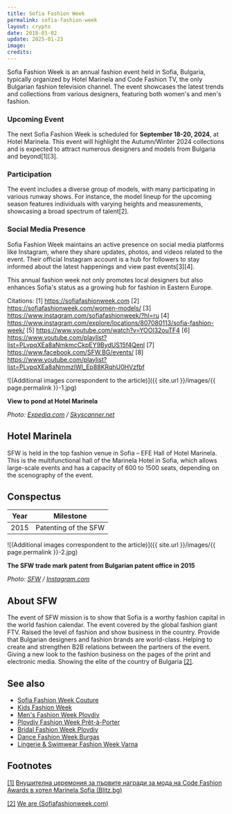 ```yaml
---
title: Sofia Fashion Week
permalink: sofia-fashion-week
layout: crypto
date: 2018-01-02
update: 2025-01-23
image:
credits:
---
```


Sofia Fashion Week is an annual fashion event held in Sofia, Bulgaria, typically organized by Hotel Marinela and Code Fashion TV, the only Bulgarian fashion television channel. The event showcases the latest trends and collections from various designers, featuring both women's and men's fashion.

### Upcoming Event
The next Sofia Fashion Week is scheduled for **September 18-20, 2024**, at Hotel Marinela. This event will highlight the Autumn/Winter 2024 collections and is expected to attract numerous designers and models from Bulgaria and beyond[1][3].

### Participation
The event includes a diverse group of models, with many participating in various runway shows. For instance, the model lineup for the upcoming season features individuals with varying heights and measurements, showcasing a broad spectrum of talent[2].

### Social Media Presence
Sofia Fashion Week maintains an active presence on social media platforms like Instagram, where they share updates, photos, and videos related to the event. Their official Instagram account is a hub for followers to stay informed about the latest happenings and view past events[3][4].

This annual fashion week not only promotes local designers but also enhances Sofia's status as a growing hub for fashion in Eastern Europe.

Citations:
[1] https://sofiafashionweek.com
[2] https://sofiafashionweek.com/women-models/
[3] https://www.instagram.com/sofiafashionweek/?hl=ru
[4] https://www.instagram.com/explore/locations/807080113/sofia-fashion-week/
[5] https://www.youtube.com/watch?v=YOOl32ouTF4
[6] https://www.youtube.com/playlist?list=PLvpqXEa8aNmkmcCkpEY9BydUS15f4Qenl
[7] https://www.facebook.com/SFW.BG/events/
[8] https://www.youtube.com/playlist?list=PLvpqXEa8aNmmzIWl_Ep88KRqhU0HVzfbf

![(Additional images correspondent to the article)]({{ site.url }}/images/{{ page.permalink }}-1.jpg)

**View to pond at Hotel Marinela**

*Photo: [Expedia.com](https://www.skyscanner.net/trip/sofia-bulgaria/hotels/hotel-marinela-sofia) / [Skyscanner.net](https://www.skyscanner.net/trip/sofia-bulgaria/hotels/hotel-marinela-sofia)*

## Hotel Marinela

SFW is held in the top fashion venue in Sofia – EFE Hall of Hotel Marinela. This is the multifunctional hall of the Marinela Hotel in Sofia, which allows large-scale events and has a capacity of 600 to 1500 seats, depending on the scenography of the event.

## Сonspectus

|Year|Milestone|
|-|-|
|2015|Patenting of the SFW|

![(Additional images correspondent to the article)]({{ site.url }}/images/{{ page.permalink }}-2.jpg)

**The SFW trade mark patent from Bulgarian patent office in 2015**

*Photo: [SFW](https://www.instagram.com/p/7IjkR5wfnK/) / [Instagram.com](https://www.instagram.com/p/7IjkR5wfnK/)*

## About SFW

The event of SFW mission is to show that Sofia is a worthy fashion capital in the world fashion calendar. The event covered by the global fashion giant FTV. Raised the level of fashion and show business in the country. Provide that Bulgarian designers and fashion brands are world-class. Helping to create and strengthen B2B relations between the partners of the event. Giving a new look to the fashion business on the pages of the print and electronic media.
Showing the elite of the country of Bulgaria <span id="a2">[\[2\]](#f2)</span>.

## See also

+ [Sofia Fashion Week Couture](sofia-fashion-week-couture)
+ [Kids Fashion Week](kids-fashion-week)
+ [Men's Fashion Week Plovdiv](men-s-fashion-week-plovdiv)
+ [Plovdiv Fashion Week Prêt-à-Porter](plovdiv-fashion-week-pret-a-porter)
+ [Bridal Fashion Week Plovdiv](bridal-fashion-week-plovdiv)
+ [Dance Fashion Week Burgas](dance-fashion-week-burgas)
+ [Lingerie & Swimwear Fashion Week Varna](lingerie-swimwear-fashion-week-varna)

## Footnotes

[[1]](#a1) <span id="f1"></span>
[Внушителна церемония за първите награди за мода на Code Fashion Awards в хотел Marinela Sofia (Blitz.bg)](https://www.blitz.bg/layfstayl/svetski/code-fashion-awards-s-vnushitelna-tseremoniya-predstavikha-prvite-si-nagradi-za-moda-v-blgariya_news642958.html)

[[2]](#a2) <span id="f2"></span>
[We are (Sofiafashionweek.com)](http://www.sofiafashionweek.com/we-are/?lang=en)
